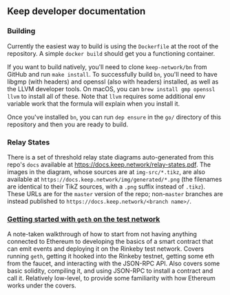 ## Keep developer documentation

### Building

Currently the easiest way to build is using the `Dockerfile` at the root of the
repository. A simple `docker build` should get you a functioning container.

If you want to build natively, you'll need to clone `keep-network/bn` from
GitHub and run `make install`. To successfully build `bn`, you'll need to have
libgmp (with headers) and openssl (also with headers) installed, as well as
the LLVM developer tools. On macOS, you can `brew install gmp openssl llvm` to
install all of these. Note that `llvm` requires some additional env variable
work that the formula will explain when you install it.

Once you've installed `bn`, you can run `dep ensure` in the `go/` directory of
this repository and then you are ready to build.

### Relay States

There is a set of threshold relay state diagrams auto-generated from this
repo's `docs` available at https://docs.keep.network/relay-states.pdf. The
images in the diagram, whose sources are at `img-src/*.tikz`, are also
available at `https://docs.keep.network/img/generated/*.png` (the filenames
are identical to their TikZ sources, with a `.png` suffix instead of
`.tikz`). These URLs are for the `master` version of the repo; non-`master`
branches are instead published to `https://docs.keep.network/<branch name>/`.

### [Getting started with `geth` on the test network](getting-started-ethereum.adoc)

A note-taken walkthrough of how to start from not having anything connected to
Ethereum to developing the basics of a smart contract that can emit events and
deploying it on the Rinkeby test network. Covers running `geth`, getting it
hooked into the Rinkeby testnet, getting some eth from the faucet, and
interacting with the JSON-RPC API. Also covers some basic solidity, compiling
it, and using JSON-RPC to install a contract and call it. Relatively low-level,
to provide some familiarity with how Ethereum works under the covers.

